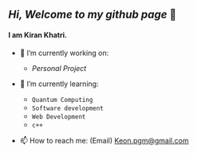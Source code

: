 ## _Hi, Welcome to my github page_ 👋
#### I am Kiran Khatri.
- 🔭 I’m currently working on: 
  * *Personal Project*
- 🌱 I’m currently learning: 
    * `Quantum Computing`
    * `Software development`
    * `Web Development`
    * `c++`
      
- 📫 How to reach me: (Email) Keon.pgm@gmail.com



